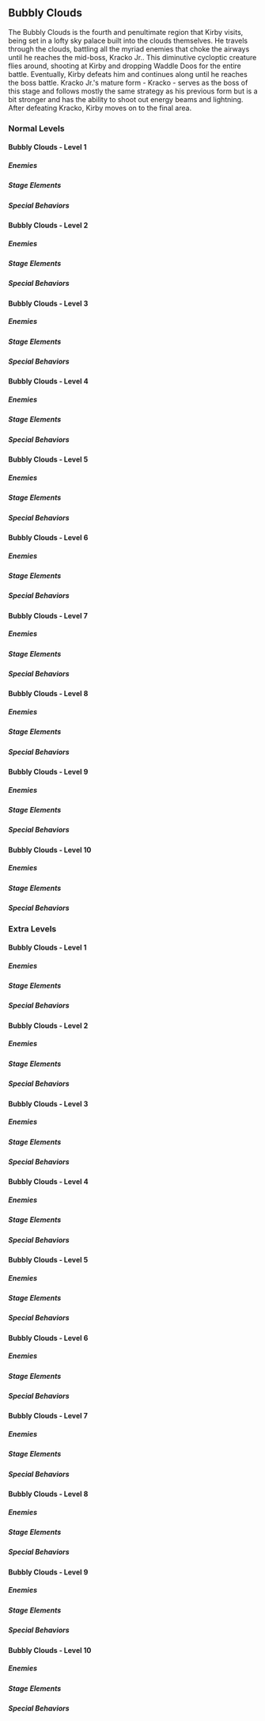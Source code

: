 ## Bubbly Clouds
The Bubbly Clouds is the fourth and penultimate region that Kirby visits, being set in a lofty sky palace built into the clouds themselves. He travels through the clouds, battling all the myriad enemies that choke the airways until he reaches the mid-boss, Kracko Jr.. This diminutive cycloptic creature flies around, shooting at Kirby and dropping Waddle Doos for the entire battle. Eventually, Kirby defeats him and continues along until he reaches the boss battle. Kracko Jr.'s mature form - Kracko - serves as the boss of this stage and follows mostly the same strategy as his previous form but is a bit stronger and has the ability to shoot out energy beams and lightning. After defeating Kracko, Kirby moves on to the final area.
### Normal Levels
#### Bubbly Clouds - Level 1
##### Enemies
##### Stage Elements
##### Special Behaviors
#### Bubbly Clouds - Level 2
##### Enemies
##### Stage Elements
##### Special Behaviors
#### Bubbly Clouds - Level 3
##### Enemies
##### Stage Elements
##### Special Behaviors
#### Bubbly Clouds - Level 4
##### Enemies
##### Stage Elements
##### Special Behaviors
#### Bubbly Clouds - Level 5
##### Enemies
##### Stage Elements
##### Special Behaviors
#### Bubbly Clouds - Level 6
##### Enemies
##### Stage Elements
##### Special Behaviors
#### Bubbly Clouds - Level 7
##### Enemies
##### Stage Elements
##### Special Behaviors
#### Bubbly Clouds - Level 8
##### Enemies
##### Stage Elements
##### Special Behaviors
#### Bubbly Clouds - Level 9
##### Enemies
##### Stage Elements
##### Special Behaviors
#### Bubbly Clouds - Level 10
##### Enemies
##### Stage Elements
##### Special Behaviors
### Extra Levels
#### Bubbly Clouds - Level 1
##### Enemies
##### Stage Elements
##### Special Behaviors
#### Bubbly Clouds - Level 2
##### Enemies
##### Stage Elements
##### Special Behaviors
#### Bubbly Clouds - Level 3
##### Enemies
##### Stage Elements
##### Special Behaviors
#### Bubbly Clouds - Level 4
##### Enemies
##### Stage Elements
##### Special Behaviors
#### Bubbly Clouds - Level 5
##### Enemies
##### Stage Elements
##### Special Behaviors
#### Bubbly Clouds - Level 6
##### Enemies
##### Stage Elements
##### Special Behaviors
#### Bubbly Clouds - Level 7
##### Enemies
##### Stage Elements
##### Special Behaviors
#### Bubbly Clouds - Level 8
##### Enemies
##### Stage Elements
##### Special Behaviors
#### Bubbly Clouds - Level 9
##### Enemies
##### Stage Elements
##### Special Behaviors
#### Bubbly Clouds - Level 10
##### Enemies
##### Stage Elements
##### Special Behaviors